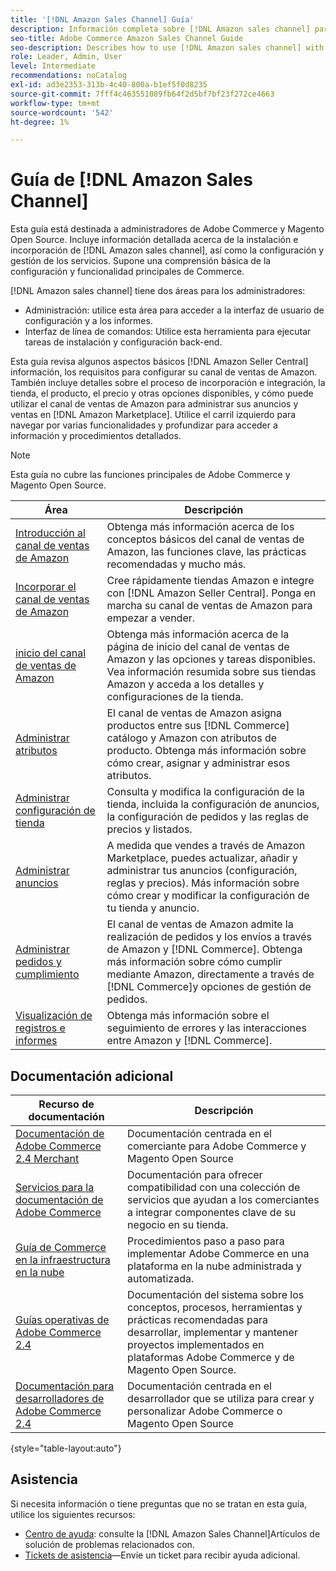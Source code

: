 ```yaml
---
title: '[!DNL Amazon Sales Channel] Guía'
description: Información completa sobre [!DNL Amazon sales channel] para administradores de Adobe Commerce y Magento Open Source, incluida la instalación e incorporación
seo-title: Adobe Commerce Amazon Sales Channel Guide
seo-description: Describes how to use [!DNL Amazon sales channel] with Adobe Commerce or Magento Open Source.
role: Leader, Admin, User
level: Intermediate
recommendations: noCatalog
exl-id: ad3e2353-313b-4c40-800a-b1ef5f0d8235
source-git-commit: 7fff4c463551089fb64f2d5bf7bf23f272ce4663
workflow-type: tm+mt
source-wordcount: '542'
ht-degree: 1%

---
```


# Guía de [!DNL Amazon Sales Channel]

Esta guía está destinada a administradores de Adobe Commerce y Magento Open Source. Incluye información detallada acerca de la instalación e incorporación de [!DNL Amazon sales channel], así como la configuración y gestión de los servicios. Supone una comprensión básica de la configuración y funcionalidad principales de Commerce.

[!DNL Amazon sales channel] tiene dos áreas para los administradores:

* Administración: utilice esta área para acceder a la interfaz de usuario de configuración y a los informes.
* Interfaz de línea de comandos: Utilice esta herramienta para ejecutar tareas de instalación y configuración back-end.

Esta guía revisa algunos aspectos básicos [!DNL Amazon Seller Central] información, los requisitos para configurar su canal de ventas de Amazon. También incluye detalles sobre el proceso de incorporación e integración, la tienda, el producto, el precio y otras opciones disponibles, y cómo puede utilizar el canal de ventas de Amazon para administrar sus anuncios y ventas en [!DNL Amazon Marketplace]. Utilice el carril izquierdo para navegar por varias funcionalidades y profundizar para acceder a información y procedimientos detallados.

>[!NOTE]
>
>Esta guía no cubre las funciones principales de Adobe Commerce y Magento Open Source.

| Área | Descripción |
|-------------------------------------------------------------|---------------------------------------------------------------------------------------------------------------------------------------------------------------------------------------------------------------|
| [Introducción al canal de ventas de Amazon](./overview.md) | Obtenga más información acerca de los conceptos básicos del canal de ventas de Amazon, las funciones clave, las prácticas recomendadas y mucho más. |
| [Incorporar el canal de ventas de Amazon](./amazon-onboarding-home.md) | Cree rápidamente tiendas Amazon e integre con [!DNL Amazon Seller Central]. Ponga en marcha su canal de ventas de Amazon para empezar a vender. |
| [inicio del canal de ventas de Amazon](./amazon-sales-channel-home.md) | Obtenga más información acerca de la página de inicio del canal de ventas de Amazon y las opciones y tareas disponibles. Vea información resumida sobre sus tiendas Amazon y acceda a los detalles y configuraciones de la tienda. |
| [Administrar atributos](./attributes-view.md) | El canal de ventas de Amazon asigna productos entre sus [!DNL Commerce] catálogo y Amazon con atributos de producto. Obtenga más información sobre cómo crear, asignar y administrar esos atributos. |
| [Administrar configuración de tienda](./ob-store-review.md) | Consulta y modifica la configuración de la tienda, incluida la configuración de anuncios, la configuración de pedidos y las reglas de precios y listados. |
| [Administrar anuncios](./managing-product-listings.md) | A medida que vendes a través de Amazon Marketplace, puedes actualizar, añadir y administrar tus anuncios (configuración, reglas y precios). Más información sobre cómo crear y modificar la configuración de tu tienda y anuncio. |
| [Administrar pedidos y cumplimiento](./managing-orders.md) | El canal de ventas de Amazon admite la realización de pedidos y los envíos a través de Amazon y [!DNL Commerce]. Obtenga más información sobre cómo cumplir mediante Amazon, directamente a través de [!DNL Commerce]y opciones de gestión de pedidos. |
| [Visualización de registros e informes](./amazon-logs-reports.md) | Obtenga más información sobre el seguimiento de errores y las interacciones entre Amazon y [!DNL Commerce]. |

## Documentación adicional

| Recurso de documentación | Descripción |
|---------------------------------------------------------------------------------------------------------------------------------------|----------------------------------------------------------------------------------------------------------------------------------------------------------------------------------------|
| [Documentación de Adobe Commerce 2.4 Merchant](https://experienceleague.adobe.com/docs/commerce-admin/user-guides/home.html) | Documentación centrada en el comerciante para Adobe Commerce y Magento Open Source |
| [Servicios para la documentación de Adobe Commerce](https://experienceleague.adobe.com/docs/commerce-merchant-services/user-guides/home.html) | Documentación para ofrecer compatibilidad con una colección de servicios que ayudan a los comerciantes a integrar componentes clave de su negocio en su tienda. |
| [Guía de Commerce en la infraestructura en la nube](https://experienceleague.adobe.com/docs/commerce-cloud-service/user-guide/overview.html) | Procedimientos paso a paso para implementar Adobe Commerce en una plataforma en la nube administrada y automatizada. |
| [Guías operativas de Adobe Commerce 2.4](https://experienceleague.adobe.com/docs/commerce-operations/operational-guides/home.html) | Documentación del sistema sobre los conceptos, procesos, herramientas y prácticas recomendadas para desarrollar, implementar y mantener proyectos implementados en plataformas Adobe Commerce y de Magento Open Source. |
| [Documentación para desarrolladores de Adobe Commerce 2.4](https://developer.adobe.com/commerce/docs) | Documentación centrada en el desarrollador que se utiliza para crear y personalizar Adobe Commerce o Magento Open Source |

{style="table-layout:auto"}

## Asistencia

Si necesita información o tiene preguntas que no se tratan en esta guía, utilice los siguientes recursos:

* [Centro de ayuda](https://support.magento.com/hc/en-us): consulte la [!DNL Amazon Sales Channel]Artículos de solución de problemas relacionados con.
* [Tickets de asistencia](https://support.magento.com/hc/en-us/articles/360000913794#submit-ticket)—Envíe un ticket para recibir ayuda adicional.
